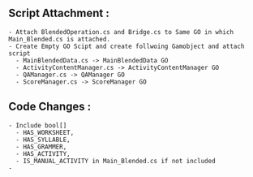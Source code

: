## Script Attachment :
    - Attach BlendedOperation.cs and Bridge.cs to Same GO in which Main_Blended.cs is attached.
    - Create Empty GO Scipt and create follwoing Gamobject and attach script
      - MainBlendedData.cs -> MainBlendedData GO
      - ActivityContentManager.cs -> ActivityContentManager GO
      - QAManager.cs -> QAManager GO
      - ScoreManager.cs -> ScoreManager GO


## Code Changes :
    - Include bool[] 
      - HAS_WORKSHEET, 
      - HAS_SYLLABLE, 
      - HAS_GRAMMER, 
      - HAS_ACTIVITY, 
      - IS_MANUAL_ACTIVITY in Main_Blended.cs if not included
    - 
